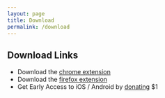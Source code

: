 ```yaml
---
layout: page
title: Download
permalink: /download
---
```

## Download Links
- Download the [chrome extension](https://chrome.google.com/webstore/detail/fleeting-notes/gcplhmogdjioeaenmehmapbdonklmdnc/)
- Download the [firefox extension](https://addons.mozilla.org/en-CA/firefox/addon/fleeting-notes/)
- Get Early Access to iOS / Android by [donating](https://ko-fi.com/fleetingnotes) $1